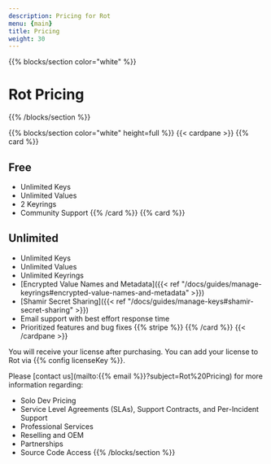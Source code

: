 ```yaml
---
description: Pricing for Rot
menu: {main}
title: Pricing
weight: 30
---
```


{{% blocks/section color="white" %}}
<h1 style="border-bottom: 2px solid var(--bs-gray)"><b>Rot Pricing</b></h1>
{{% /blocks/section %}}

{{% blocks/section color="white" height=full %}}
{{< cardpane >}}
{{% card %}}
## **Free**

- Unlimited Keys
- Unlimited Values
- 2 Keyrings
- Community Support
{{% /card %}}
{{% card %}}
## **Unlimited**

- Unlimited Keys
- Unlimited Values
- Unlimited Keyrings
- [Encrypted Value Names and Metadata]({{< ref "/docs/guides/manage-keyrings#encrypted-value-names-and-metadata" >}})
- [Shamir Secret Sharing]({{< ref "/docs/guides/manage-keys#shamir-secret-sharing" >}})
- Email support with best effort response time
- Prioritized features and bug fixes
{{% stripe %}}
{{% /card %}}
{{< /cardpane >}}

You will receive your license after purchasing.  You can add your license to Rot via {{% config licenseKey %}}.

Please [contact us](mailto:{{% email %}}?subject=Rot%20Pricing) for more information regarding:
- Solo Dev Pricing
- Service Level Agreements (SLAs), Support Contracts, and Per-Incident Support
- Professional Services
- Reselling and OEM
- Partnerships
- Source Code Access
{{% /blocks/section %}}
